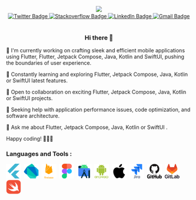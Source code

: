 <div id="header" align="center">
  <img src="https://github.com/dongorias/dongorias/assets/37826074/1d8b3929-5303-4449-a75f-e8f621a470ff" width="350" />
  
  <div id="badges">
 <a href="https://twitter.com/don_gorias">
    <img src="https://img.shields.io/badge/Twitter-blue?style=for-the-badge&logo=twitter&logoColor=white" alt="Twitter Badge"/>
  </a>
  <a href="https://stackoverflow.com/users/10778505/don-arias-agokoli">
    <img src="https://img.shields.io/badge/Stackoverflow-orange?style=for-the-badge&logo=stackoverflow&logoColor=white" alt="Stackoverflow Badge"/>
  </a>
  <a href="https://www.linkedin.com/in/donarias/">
    <img src="https://img.shields.io/badge/LinkedIn-blue?style=for-the-badge&logo=linkedin&logoColor=white" alt="LinkedIn Badge"/>
  </a>
    <a href="mailto:donarias.contact@gmail.com">
    <img src="https://img.shields.io/badge/Gmail-red?style=for-the-badge&logo=linkedin&logoColor=white" alt="Gmail Badge"/>
  </a>
</div>

<img src="https://komarev.com/ghpvc/?username=dongorias&style=flat-square&color=blue" alt=""/>

### Hi there 👋

</div>

🔭 I'm currently working on crafting sleek and efficient mobile applications using Flutter, Flutter, Jetpack Compose, Java, Kotlin and SwiftUI, pushing the boundaries of user experience.

🌱 Constantly learning and exploring Flutter, Jetpack Compose, Java, Kotlin or SwiftUI latest features.

👯 Open to collaboration on exciting Flutter, Jetpack Compose, Java, Kotlin or SwiftUI projects.

🤔 Seeking help with application performance issues, code optimization, and software architecture.

💬 Ask me about Flutter, Jetpack Compose, Java, Kotlin or SwiftUI .

Happy coding! 👨🏾‍💻


### Languages and Tools :

<div>
  <img src="https://github.com/devicons/devicon/blob/master/icons/flutter/flutter-plain.svg" title="Flutter" alt="Flutter" width="40" height="40"/>&nbsp;
  <img src="https://github.com/devicons/devicon/blob/master/icons/dart/dart-original.svg" title="Dart" alt="Dart" width="40" height="40"/>&nbsp;
  <img src="https://github.com/devicons/devicon/blob/master/icons/firebase/firebase-plain-wordmark.svg" title="Firebase" alt="Firebase" width="40" height="40"/>&nbsp;
  <img src="https://github.com/devicons/devicon/blob/master/icons/figma/figma-original.svg" title="Figma" alt="Figma" width="40" height="40"/>&nbsp;
  <img src="https://github.com/devicons/devicon/blob/master/icons/androidstudio/androidstudio-original.svg" title="Android Studio" alt="Android Studio" width="40" height="40"/>&nbsp;
  <img src="https://github.com/devicons/devicon/blob/master/icons/android/android-plain-wordmark.svg" title="Android" alt="Android" width="40" height="40"/>&nbsp;
  <img src="https://github.com/devicons/devicon/blob/master/icons/apple/apple-original.svg" title="Apple" alt="Apple" width="40" height="40"/>&nbsp;
  <img src="https://github.com/devicons/devicon/blob/master/icons/jira/jira-original-wordmark.svg" title="Jiira" alt="Jiira" width="40" height="40"/>&nbsp;
  <img src="https://github.com/devicons/devicon/blob/master/icons/github/github-original-wordmark.svg" title="Github" alt="Github" width="40" height="40"/>&nbsp;
  <img src="https://github.com/devicons/devicon/blob/master/icons/gitlab/gitlab-original-wordmark.svg" title="Gitlab" alt="Gitlab" width="40" height="40"/>&nbsp;
  <img src="https://github.com/devicons/devicon/blob/master/icons/swift/swift-original.svg" title="Swift" alt="Swift" width="40" height="40"/>&nbsp;

</div>

<!-- 

⚡ Fun fact: Enthusiastic salsa dancer in free time!


Welcome to my GitHub repository! I'm Don Arias Agokoli, and this is where I showcase my projects and share my experiences in the world of technology. Feel free to explore, contribute, or reach out if you have any questions or collaborations in mind.

## 💻 Technologies

I'm proficient in a variety of technologies, including but not limited to:
- Programming Languages: Dart, Kotlin, Java, Php
- Frameworks: Flutter, JetPack Compose, Laravel
- Databases: MySQL, MongoDB, Firebase
- Tools: Android Studio, Git, Jira, Bitbucket, Figma, Postman
- Other: WordPress, Node.js, AI

## 📬 Let's Connect!

- LinkedIn: [Don Arias Agokoli](https://www.linkedin.com/in/donarias/)
- Twitter: [Don Arias Agokoli](https://twitter.com/don_gorias)
- Email: [Don Arias Agokoli](mailto:donarias@outlook.fr)

Feel free to reach out for collaboration, questions, or just to say hi! -->

<!--
**dongorias/dongorias** is a ✨ _special_ ✨ repository because its `README.md` (this file) appears on your GitHub profile.

Here are some ideas to get you started:

- 🔭 I’m currently working on ...
- 🌱 I’m currently learning ...
- 👯 I’m looking to collaborate on ...
- 🤔 I’m looking for help with ...
- 💬 Ask me about ...
- 📫 How to reach me: ...
- 😄 Pronouns: ...
- ⚡ Fun fact: ...
-->
